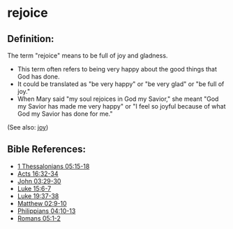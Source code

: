 # rejoice #

## Definition: ##

The term "rejoice" means to be full of joy and gladness.

 * This term often refers to being very happy about the good things that God has done.
 * It could be translated as "be very happy" or "be very glad" or "be full of joy."
 * When Mary said "my soul rejoices in God my Savior," she meant "God my Savior has made me very happy" or "I feel so joyful because of what God my Savior has done for me."

(See also: [joy](../kt/joy.md))

## Bible References: ##

* [1 Thessalonians 05:15-18](en/tn/1th/help/05/15)
* [Acts 16:32-34](en/tn/act/help/16/32)
* [John 03:29-30](en/tn/jhn/help/03/29)
* [Luke 15:6-7](en/tn/luk/help/15/06)
* [Luke 19:37-38](en/tn/luk/help/19/37)
* [Matthew 02:9-10](en/tn/mat/help/02/09)
* [Philippians 04:10-13](en/tn/php/help/04/10)
* [Romans 05:1-2](en/tn/rom/help/05/01)